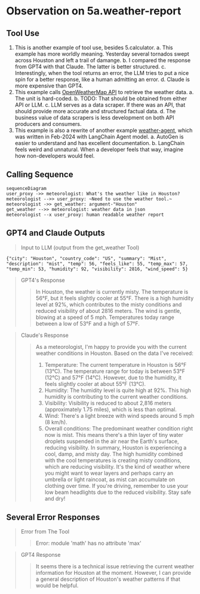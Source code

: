 # Observation on 5a.weather-report

## Tool Use

1. This is another example of tool use, besides 5.calculator.
  a. This example has more worldly meaning. Yesterday several tornados swept across Houston and left a trail of damange.
  b. I compared the response from GPT4 with that Claude. The latter is better structured.
  c. Interestingly, when the tool returns an error, the LLM tries to put a nice spin for a better response, like a human admitting an error.
  d. Claude is more expensive than GPT4.
2. This example calls [OpenWeatherMap API](https://openweathermap.org/api) to retrieve the weather data.
  a. The unit is hard-coded.
  b. TODO: That should be obtained from either API or LLM.
  c. LLM serves as a data scraper. If there was an API, that should provide more accurate and structured factual data.
  d. The business value of data scrapers is less development on both API producers and consumers.
3. This example is also a rewrite of another example [weather-agent](https://github.com/jaredlang/weather-agent), which was written in Feb-2024 with LangChain Agent model.
  a. AutoGen is easier to understand and has excellent documentation.
  b. LangChain feels weird and unnatural. When a developer feels that way, imagine how non-developers would feel.

## Calling Sequence

```mermaid
sequenceDiagram
user_proxy ->> meteorologist: What's the weather like in Houston?
meteorologist -->> user_proxy: ~Need to use the weather tool.~
meteorologist ->> get_weather: argument-"Houston"
get_weather -->> meteorologist: weather data in json
meteorologist --x user_proxy: human readable weather report
```

## GPT4 and Claude Outputs

> Input to LLM (output from the get_weather Tool)
```
{"city": "Houston", "country_code": "US", "summary": "Mist", "description": "mist", "temp": 56, "feels_like": 55, "temp_max": 57, "temp_min": 53, "humidity": 92, "visibility": 2816, "wind_speed": 5}
```

> GPT4's Response
>> In Houston, the weather is currently misty. The temperature is 56°F, but it feels slightly cooler at 55°F. There is a high humidity level at 92%, which contributes to the misty conditions and reduced visibility of about 2816 meters. The wind is gentle, blowing at a speed of 5 mph. Temperatures today range between a low of 53°F and a high of 57°F.

> Claude's Response
>> As a meteorologist, I'm happy to provide you with the current weather conditions in Houston. Based on the data I've received:
>>  1. Temperature: The current temperature in Houston is 56°F (13°C). The temperature range for today is between 53°F (12°C) and 57°F (14°C). However, due to the humidity, it feels slightly cooler at about 55°F (13°C).
>>  2. Humidity: The humidity level is quite high at 92%. This high humidity is contributing to the current weather conditions.
>>  3. Visibility: Visibility is reduced to about 2,816 meters (approximately 1.75 miles), which is less than optimal.
>>  4. Wind: There's a light breeze with wind speeds around 5 mph (8 km/h).
>>  5. Overall conditions: The predominant weather condition right now is mist. This means there's a thin layer of tiny water droplets suspended in the air near the Earth's surface, reducing visibility.
>> In summary, Houston is experiencing a cool, damp, and misty day. The high humidity combined with the cool temperatures is creating misty conditions, which are reducing visibility. It's the kind of weather where you might want to wear layers and perhaps carry an umbrella or light raincoat, as mist can accumulate on clothing over time. If you're driving, remember to use your low beam headlights due to the reduced visibility. Stay safe and dry!

## Several Error Responses

> Error from The Tool
>> Error: module 'math' has no attribute 'max'

> GPT4 Response
>> It seems there is a technical issue retrieving the current weather information for Houston at the moment. However, I can provide a general description of Houston's weather patterns if that would be helpful.
